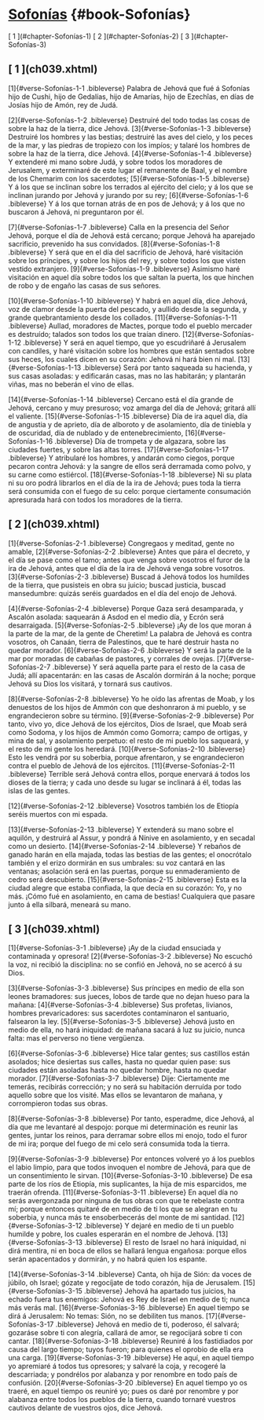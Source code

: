 # [Sofonías](ch001.xhtml) {#book-Sofonías}

<div id="chapterlinks-Sofonías" class="chapterlinks">[&nbsp;1&nbsp;](#chapter-Sofonías-1) [&nbsp;2&nbsp;](#chapter-Sofonías-2) [&nbsp;3&nbsp;](#chapter-Sofonías-3) </div>

<h2 class="chaptertitle">[&nbsp;1&nbsp;](ch039.xhtml)<span><span id="chapter-Sofonías-1"></span></span></h2>
 
[1]{#verse-Sofonías-1-1 .bibleverse} Palabra de Jehová que fué á Sofonías hijo de Cushi, hijo de Gedalías, hijo de Amarías, hijo de Ezechîas, en días de Josías hijo de Amón, rey de Judá.

[2]{#verse-Sofonías-1-2 .bibleverse} Destruiré del todo todas las cosas de sobre la haz de la tierra, dice Jehová. [3]{#verse-Sofonías-1-3 .bibleverse} Destruiré los hombres y las bestias; destruiré las aves del cielo, y los peces de la mar, y las piedras de tropiezo con los impíos; y talaré los hombres de sobre la haz de la tierra, dice Jehová. [4]{#verse-Sofonías-1-4 .bibleverse} Y extenderé mi mano sobre Judá, y sobre todos los moradores de Jerusalem, y exterminaré de este lugar el remanente de Baal, y el nombre de los Chemarim con los sacerdotes; [5]{#verse-Sofonías-1-5 .bibleverse} Y á los que se inclinan sobre los terrados al ejército del cielo; y á los que se inclinan jurando por Jehová y jurando por su rey; [6]{#verse-Sofonías-1-6 .bibleverse} Y á los que tornan atrás de en pos de Jehová; y á los que no buscaron á Jehová, ni preguntaron por él.

[7]{#verse-Sofonías-1-7 .bibleverse} Calla en la presencia del Señor Jehová, porque el día de Jehová está cercano; porque Jehová ha aparejado sacrificio, prevenido ha sus convidados. [8]{#verse-Sofonías-1-8 .bibleverse} Y será que en el día del sacrificio de Jehová, haré visitación sobre los príncipes, y sobre los hijos del rey, y sobre todos los que visten vestido extranjero. [9]{#verse-Sofonías-1-9 .bibleverse} Asimismo haré visitación en aquel día sobre todos los que saltan la puerta, los que hinchen de robo y de engaño las casas de sus señores.

[10]{#verse-Sofonías-1-10 .bibleverse} Y habrá en aquel día, dice Jehová, voz de clamor desde la puerta del pescado, y aullido desde la segunda, y grande quebrantamiento desde los collados. [11]{#verse-Sofonías-1-11 .bibleverse} Aullad, moradores de Mactes, porque todo el pueblo mercader es destruído; talados son todos los que traían dinero. [12]{#verse-Sofonías-1-12 .bibleverse} Y será en aquel tiempo, que yo escudriñaré á Jerusalem con candiles, y haré visitación sobre los hombres que están sentados sobre sus heces, los cuales dicen en su corazón: Jehová ni hará bien ni mal. [13]{#verse-Sofonías-1-13 .bibleverse} Será por tanto saqueada su hacienda, y sus casas asoladas: y edificarán casas, mas no las habitarán; y plantarán viñas, mas no beberán el vino de ellas.

[14]{#verse-Sofonías-1-14 .bibleverse} Cercano está el día grande de Jehová, cercano y muy presuroso; voz amarga del día de Jehová; gritará allí el valiente. [15]{#verse-Sofonías-1-15 .bibleverse} Día de ira aquel día, día de angustia y de aprieto, día de alboroto y de asolamiento, día de tiniebla y de oscuridad, día de nublado y de entenebrecimiento, [16]{#verse-Sofonías-1-16 .bibleverse} Día de trompeta y de algazara, sobre las ciudades fuertes, y sobre las altas torres. [17]{#verse-Sofonías-1-17 .bibleverse} Y atribularé los hombres, y andarán como ciegos, porque pecaron contra Jehová: y la sangre de ellos será derramada como polvo, y su carne como estiércol. [18]{#verse-Sofonías-1-18 .bibleverse} Ni su plata ni su oro podrá librarlos en el día de la ira de Jehová; pues toda la tierra será consumida con el fuego de su celo: porque ciertamente consumación apresurada hará con todos los moradores de la tierra. 

<h2 class="chaptertitle">[&nbsp;2&nbsp;](ch039.xhtml)<span><span id="chapter-Sofonías-2"></span></span></h2>
 
[1]{#verse-Sofonías-2-1 .bibleverse} Congregaos y meditad, gente no amable, [2]{#verse-Sofonías-2-2 .bibleverse} Antes que pára el decreto, y el día se pase como el tamo; antes que venga sobre vosotros el furor de la ira de Jehová, antes que el día de la ira de Jehová venga sobre vosotros. [3]{#verse-Sofonías-2-3 .bibleverse} Buscad á Jehová todos los humildes de la tierra, que pusisteis en obra su juicio; buscad justicia, buscad mansedumbre: quizás seréis guardados en el día del enojo de Jehová.

[4]{#verse-Sofonías-2-4 .bibleverse} Porque Gaza será desamparada, y Ascalón asolada: saquearán á Asdod en el medio día, y Ecrón será desarraigada. [5]{#verse-Sofonías-2-5 .bibleverse} ¡Ay de los que moran á la parte de la mar, de la gente de Cheretim! La palabra de Jehová es contra vosotros, oh Canaán, tierra de Palestinos, que te haré destruir hasta no quedar morador. [6]{#verse-Sofonías-2-6 .bibleverse} Y será la parte de la mar por moradas de cabañas de pastores, y corrales de ovejas. [7]{#verse-Sofonías-2-7 .bibleverse} Y será aquella parte para el resto de la casa de Judá; allí apacentarán: en las casas de Ascalón dormirán á la noche; porque Jehová su Dios los visitará, y tornará sus cautivos.

[8]{#verse-Sofonías-2-8 .bibleverse} Yo he oído las afrentas de Moab, y los denuestos de los hijos de Ammón con que deshonraron á mi pueblo, y se engrandecieron sobre su término. [9]{#verse-Sofonías-2-9 .bibleverse} Por tanto, vivo yo, dice Jehová de los ejércitos, Dios de Israel, que Moab será como Sodoma, y los hijos de Ammón como Gomorra; campo de ortigas, y mina de sal, y asolamiento perpetuo: el resto de mi pueblo los saqueará, y el resto de mi gente los heredará. [10]{#verse-Sofonías-2-10 .bibleverse} Esto les vendrá por su soberbia, porque afrentaron, y se engrandecieron contra el pueblo de Jehová de los ejércitos. [11]{#verse-Sofonías-2-11 .bibleverse} Terrible será Jehová contra ellos, porque enervará á todos los dioses de la tierra; y cada uno desde su lugar se inclinará á él, todas las islas de las gentes.

[12]{#verse-Sofonías-2-12 .bibleverse} Vosotros también los de Etiopía seréis muertos con mi espada.

[13]{#verse-Sofonías-2-13 .bibleverse} Y extenderá su mano sobre el aquilón, y destruirá al Assur, y pondrá á Nínive en asolamiento, y en secadal como un desierto. [14]{#verse-Sofonías-2-14 .bibleverse} Y rebaños de ganado harán en ella majada, todas las bestias de las gentes; el onocrótalo también y el erizo dormirán en sus umbrales: su voz cantará en las ventanas; asolación será en las puertas, porque su enmaderamiento de cedro será descubierto. [15]{#verse-Sofonías-2-15 .bibleverse} Esta es la ciudad alegre que estaba confiada, la que decía en su corazón: Yo, y no más. ¡Cómo fué en asolamiento, en cama de bestias! Cualquiera que pasare junto á ella silbará, meneará su mano. 

<h2 class="chaptertitle">[&nbsp;3&nbsp;](ch039.xhtml)<span><span id="chapter-Sofonías-3"></span></span></h2>
 
[1]{#verse-Sofonías-3-1 .bibleverse} ¡Ay de la ciudad ensuciada y contaminada y opresora! [2]{#verse-Sofonías-3-2 .bibleverse} No escuchó la voz, ni recibió la disciplina: no se confió en Jehová, no se acercó á su Dios.

[3]{#verse-Sofonías-3-3 .bibleverse} Sus príncipes en medio de ella son leones bramadores: sus jueces, lobos de tarde que no dejan hueso para la mañana: [4]{#verse-Sofonías-3-4 .bibleverse} Sus profetas, livianos, hombres prevaricadores: sus sacerdotes contaminaron el santuario, falsearon la ley. [5]{#verse-Sofonías-3-5 .bibleverse} Jehová justo en medio de ella, no hará iniquidad: de mañana sacará á luz su juicio, nunca falta: mas el perverso no tiene vergüenza.

[6]{#verse-Sofonías-3-6 .bibleverse} Hice talar gentes; sus castillos están asolados; hice desiertas sus calles, hasta no quedar quien pase: sus ciudades están asoladas hasta no quedar hombre, hasta no quedar morador. [7]{#verse-Sofonías-3-7 .bibleverse} Dije: Ciertamente me temerás, recibirás corrección; y no será su habitación derruída por todo aquello sobre que los visité. Mas ellos se levantaron de mañana, y corrompieron todas sus obras.

[8]{#verse-Sofonías-3-8 .bibleverse} Por tanto, esperadme, dice Jehová, al día que me levantaré al despojo: porque mi determinación es reunir las gentes, juntar los reinos, para derramar sobre ellos mi enojo, todo el furor de mi ira; porque del fuego de mi celo será consumida toda la tierra.

[9]{#verse-Sofonías-3-9 .bibleverse} Por entonces volveré yo á los pueblos el labio limpio, para que todos invoquen el nombre de Jehová, para que de un consentimiento le sirvan. [10]{#verse-Sofonías-3-10 .bibleverse} De esa parte de los ríos de Etiopía, mis suplicantes, la hija de mis esparcidos, me traerán ofrenda. [11]{#verse-Sofonías-3-11 .bibleverse} En aquel día no serás avergonzada por ninguna de tus obras con que te rebelaste contra mí; porque entonces quitaré de en medio de ti los que se alegran en tu soberbia, y nunca más te ensoberbecerás del monte de mi santidad. [12]{#verse-Sofonías-3-12 .bibleverse} Y dejaré en medio de ti un pueblo humilde y pobre, los cuales esperarán en el nombre de Jehová. [13]{#verse-Sofonías-3-13 .bibleverse} El resto de Israel no hará iniquidad, ni dirá mentira, ni en boca de ellos se hallará lengua engañosa: porque ellos serán apacentados y dormirán, y no habrá quien los espante.

[14]{#verse-Sofonías-3-14 .bibleverse} Canta, oh hija de Sión: da voces de júbilo, oh Israel; gózate y regocíjate de todo corazón, hija de Jerusalem. [15]{#verse-Sofonías-3-15 .bibleverse} Jehová ha apartado tus juicios, ha echado fuera tus enemigos: Jehová es Rey de Israel en medio de ti; nunca más verás mal. [16]{#verse-Sofonías-3-16 .bibleverse} En aquel tiempo se dirá á Jerusalem: No temas: Sión, no se debiliten tus manos. [17]{#verse-Sofonías-3-17 .bibleverse} Jehová en medio de ti, poderoso, él salvará; gozaráse sobre ti con alegría, callará de amor, se regocijará sobre ti con cantar. [18]{#verse-Sofonías-3-18 .bibleverse} Reuniré á los fastidiados por causa del largo tiempo; tuyos fueron; para quienes el oprobio de ella era una carga. [19]{#verse-Sofonías-3-19 .bibleverse} He aquí, en aquel tiempo yo apremiaré á todos tus opresores; y salvaré la coja, y recogeré la descarriada; y pondrélos por alabanza y por renombre en todo país de confusión. [20]{#verse-Sofonías-3-20 .bibleverse} En aquel tiempo yo os traeré, en aquel tiempo os reuniré yo; pues os daré por renombre y por alabanza entre todos los pueblos de la tierra, cuando tornaré vuestros cautivos delante de vuestros ojos, dice Jehová. 